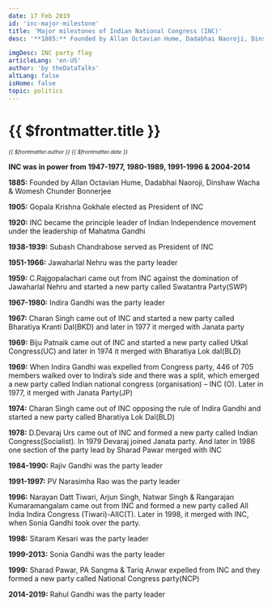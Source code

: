```yaml
---
date: 17 Feb 2019
id: 'inc-major-milestone'
title: 'Major milestones of Indian National Congress (INC)'
desc: '**1885:** Founded by Allan Octavian Hume, Dadabhai Naoroji, Dinshaw Wacha & Womesh Chunder Bonnerjee **1905:** Gopala Krishna Gokhale elected as President of INC'

imgDesc: INC party flag
articleLang: 'en-US'
author: 'by theDataTalks'
altLang: false
isHome: false
topic: politics
---
```


<altLang />

# {{ $frontmatter.title }}
<i style="font-size: 0.75em;"> {{ $frontmatter.author }} {{ $frontmatter.date }} </i>

**INC was in power from 1947-1977, 1980-1989, 1991-1996 & 2004-2014**

**1885:** Founded by Allan Octavian Hume, Dadabhai Naoroji, Dinshaw Wacha & Womesh Chunder Bonnerjee

**1905:** Gopala Krishna Gokhale elected as President of INC

**1920:** INC became the principle leader of Indian Independence movement under the leadership of Mahatma Gandhi

**1938-1939:** Subash Chandrabose served as President of INC

**1951-1966:** Jawaharlal Nehru was the party leader

**1959:** C.Rajgopalachari came out from INC against the domination of Jawaharlal Nehru and started a new party called Swatantra Party(SWP)

**1967-1980:** Indira Gandhi was the party leader

**1967:** Charan Singh came out of INC and started a new party called Bharatiya Kranti Dal(BKD) and later in 1977 it merged with Janata party

**1969:** Biju Patnaik came out of INC and started a new party called Utkal Congress(UC) and later in 1974 it merged with Bharatiya Lok dal(BLD)

**1969:** When Indira Gandhi was expelled from Congress party, 446 of 705 members walked over to Indira’s side and there was a split, which emerged a new party called Indian national congress (organisation) – INC (O). Later in 1977, it merged with Janata Party(JP)

**1974:** Charan Singh came out of INC opposing the rule of Indira Gandhi and started a new party called Bharatiya Lok Dal(BLD)

**1978:** D.Devaraj Urs came out of INC and formed a new party called Indian Congress(Socialist). In 1979 Devaraj joined Janata party. And later in 1986 one section of the party lead by Sharad Pawar merged with INC

**1984-1990:** Rajiv Gandhi was the party leader

**1991-1997:** PV Narasimha Rao was the party leader

**1996:** Narayan Datt Tiwari, Arjun Singh, Natwar Singh & Rangarajan Kumaramangalam came out from INC and formed a new party called All India Indira Congress (Tiwari)-AIIC(T). Later in 1998, it merged with INC, when Sonia Gandhi took over the party.

**1998:** Sitaram Kesari was the party leader

**1999-2013:** Sonia Gandhi was the party leader

**1999:** Sharad Pawar, PA Sangma & Tariq Anwar expelled from INC and they formed a new party called National Congress party(NCP)

**2014-2019:** Rahul Gandhi was the party leader

<style>

</style>